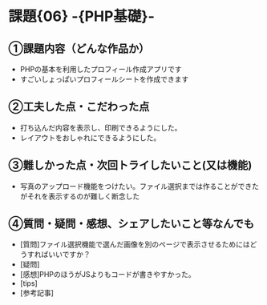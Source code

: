 # 課題{06} -{PHP基礎}- 

## ①課題内容（どんな作品か）
- PHPの基本を利用したプロフィール作成アプリです
- すごいしょっぱいプロフィールシートを作成できます

## ②工夫した点・こだわった点

- 打ち込んだ内容を表示し、印刷できるようにした。
- レイアウトをおしゃれにできるようにした。

## ③難しかった点・次回トライしたいこと(又は機能)
- 写真のアップロード機能をつけたい。ファイル選択までは作ることができたがそれを表示するのが難しく断念した

## ④質問・疑問・感想、シェアしたいこと等なんでも
- [質問]ファイル選択機能で選んだ画像を別のページで表示させるためにはどうすればいいですか？
- [疑問]
- [感想]PHPのほうがJSよりもコードが書きやすかった。
- [tips]
- [参考記事] 
